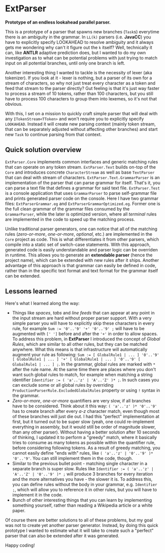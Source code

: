 # ExtParser
**Prototype of an endless lookahead parallel parser.**

This is a prototype of a parser that spawns new branches (`Task`s) everytime there is an ambiguity in the grammar. In `LL(k)` parsers (i.e. **JavaCC**) you have to explicitly specify LOOKAHEAD to resolve ambiguity and it always gets me wondering why can't it figure out the `k` itself? Well, technically it can, like **ANTLR** adaptive prediction does, but I wanted to do my own investigation as to what can be potential problems with just trying to match input on all potential branches, until only one branch is left.

Another interesting thing I wanted to tackle is the necessity of lexer (aka tokenizer). If you look at it - lexer is nothing, but a parser of its own for a stream of characters, so why not just treat every character as a token and feed that stream to the parser directly? Gut feeling is that it's just way faster to process a stream of 10 tokens, rather than 100 characters, but you still have to process 100 characters to group them into lexemes, so it's not that obvious.

With this, I set on a mission to quickly craft simple parser that will deal with any `ITokenStream<TToken>` and won't require you to explicitly specify `LOOKAHEAD`. Instead it will create new parsing context (mainly token stream, that can be separately adjusted without affecting other branches) and start new `Task` to continue parsing from that context.

## Quick solution overview

`ExtParser.Core` implements common interfaces and generic matching rules that can operate on any token stream.
`ExtParser.Text` builds on-top of the `Core` and introduces concrete `CharacterStream` as well as base `TextParser` that can deal with stream of characters.
`ExtParser.Text.GrammarParser` is an implementation of the parser that can parse grammar for itself. That's it, you can parse a text file that defines a grammar for said text file.
`ExtParser.Test` is a console application that uses `GrammarParser` to parse self-grammar file and prints generated parser code on the console. Here I have two grammar files: `ExtParserGrammar.eg` and `ExtParserGrammarOptimized.eg`. Former one is the full clean grammar of the grammar files consumed by the `GrammarParser`, while the later is optimized version, where all *terminal* rules are implemented in the code to speed up the matching process.

Unlike traditional parser generators, one can notice that all of the matching rules (*zero-or-more*, *one-or-more*, *optional*, etc.) are implemented in the `Core` project as code. This is what differentiates it from other parsers, which compile into a static set of switch-case statements. With this approach, generated code is easily understandable and parser logic can be overriden in runtime. This allows you to generate an **extendable parser** (hence the project name), which can be extended with new rules after it ships. Another advantage of this approach is that grammar can easily be defined in code, rather than in the specific text format and text format for the grammar itself can be extended.

## Lessons learned

Here's what I learned along the way:
 - Things like *spaces*, *tabs* and *line feeds* that can appear at any point in the input stream are hard without proper parser support.
   With a very simple parser you will have to explicitly skip these characters in every rule, for example `Sum := '0'..'9' '+' '0'..'9' ;` will have to be augmented with `[' ']` before and after the `'+'` in order to allow spaces. To address this problem, in **ExtParser** I introduced the concept of *Global Rules*, which are similar to all other rules, but they can be matched anywhere. What this means is that infrastructure will automatically augment your rule as following: `Sum := [ GlobalRule1 | ... ] '0'..'9' [ GlobalRule1 | ... ] '+' [ GlobalRule1 | ... ] '0'..'9' [ GlobalRule1 | ... ] ;`. In the grammar, global rules are marked with `*` after the rule name. At the same time there are places where you don't want such global rules to match, for example when matching a string identifier `Identifier := ( 'a'..'z' | 'A'..'Z' )* ;`. In such cases you can exclude some or all global rules by overriding `ProductionParserRule.ExcludedGlobalRules` property or using `!` syntax in the grammar.
 - *Zero-or-more*, *one-or-more* quantifiers are very slow, if all branches have to be considered.
   Think about it this way: `( 'a'..'z' )* '0'..'9'` has to create branch after every *a-z* character match, even though most of these branches will just die out. I had this "perfect" implementation at first, but it turned out to be super slow (yeah, one could re-implement everything in assembly, but it would still be order of magnitude slower, than any other parser). Without having a better solution after 10 seconds of thinking, I updated it to perform a "greedy" match, where it basically tries to consume as many tokens as possible within the quantifier rule, before considering following tokens. As a result of greedy matching, you cannot easily define "ends with" rules, like `( 'a'..'z' | '0'..'9' )* '0'..'9'`. You can still implement them in the code, though.
 - Similar to the previous bullet point - matching single character in a separate branch is super slow.
   Rules like `Identifier := ( 'a'..'z' | 'A'..'Z' | '0'..'9' )* ;` will produce 3 branches for every iteration and the more alternatives you have - the slower it is. To address this, you can define rules without the body in your grammar, e.g. `Identifier ;`, which will allow you to reference it in other rules, but you will have to implement it in the code.
 - Bunch of other interesting things that you can learn by implementing something yourself, rather than reading a Wikipedia article or a white paper.

Of course there are better solutions to all of these problems, but my goal was not to create yet another parser generator. Instead, by doing this quick prototype I wanted to estimate what it will take to create such a "perfect" parser that can also be extended after it was generated.

Happy coding!
